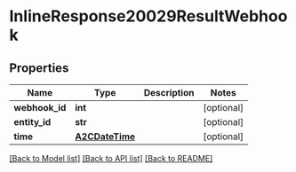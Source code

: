 # InlineResponse20029ResultWebhook

## Properties
Name | Type | Description | Notes
------------ | ------------- | ------------- | -------------
**webhook_id** | **int** |  | [optional] 
**entity_id** | **str** |  | [optional] 
**time** | [**A2CDateTime**](A2CDateTime.md) |  | [optional] 

[[Back to Model list]](../README.md#documentation-for-models) [[Back to API list]](../README.md#documentation-for-api-endpoints) [[Back to README]](../README.md)


